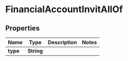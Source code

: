 

# FinancialAccountInvitAllOf


## Properties

| Name | Type | Description | Notes |
|------------ | ------------- | ------------- | -------------|
|**type** | **String** |  |  |



